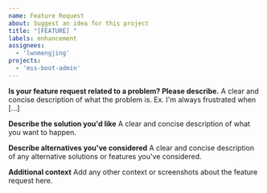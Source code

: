 ```yaml
---
name: Feature Request
about: Suggest an idea for this project
title: "[FEATURE] "
labels: enhancement
assignees:
  - 'lwnmengjing'
projects:
  - 'mss-boot-admin'
---
```


**Is your feature request related to a problem? Please describe.**
A clear and concise description of what the problem is. Ex. I'm always frustrated when [...]

**Describe the solution you'd like**
A clear and concise description of what you want to happen.

**Describe alternatives you've considered**
A clear and concise description of any alternative solutions or features you've considered.

**Additional context**
Add any other context or screenshots about the feature request here.
